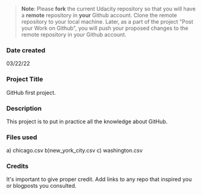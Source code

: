 >**Note**: Please **fork** the current Udacity repository so that you will have a **remote** repository in **your** Github account. Clone the remote repository to your local machine. Later, as a part of the project "Post your Work on Github", you will push your proposed changes to the remote repository in your Github account.

### Date created
03/22/22

### Project Title
GitHub first project. 

### Description
This project is to put in practice all the knowledge about GitHub.

### Files used
a) chicago.csv  b)new_york_city.csv  c) washington.csv

### Credits
It's important to give proper credit. Add links to any repo that inspired you or blogposts you consulted.

